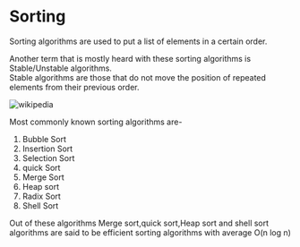 # **Sorting**

Sorting algorithms are used to put a list of elements in a certain order.

Another term that is mostly heard with these sorting algorithms is Stable/Unstable algorithms.  
Stable algorithms are those that do not move the position of repeated elements from their previous order.

![wikipedia](https://upload.wikimedia.org/wikipedia/commons/thumb/8/82/Sorting_stability_playing_cards.svg/330px-Sorting_stability_playing_cards.svg.png)


Most commonly known sorting algorithms are-  
1. Bubble Sort  
1. Insertion Sort  
3. Selection Sort  
4. quick Sort  
5. Merge Sort  
6. Heap sort  
7. Radix Sort  
8. Shell Sort
  
Out of these algorithms Merge sort,quick sort,Heap sort and shell sort algorithms are said to be efficient sorting algorithms with average O(n log n)

